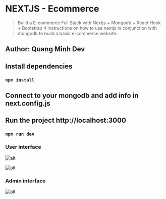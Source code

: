 # NEXTJS - Ecommerce
> Build a E-commerce Full Stack with Nextjs + Mongodb + React Hook + Bootstrap 4
> Instructions on how to use nextjs in conjunction with mongodb to build a basic e-commerce website.

## Author: Quang Minh Dev

## Install dependencies 
### `npm install`

## Connect to your mongodb and add info in next.config.js

## Run the project http://localhost:3000
### `npm run dev`


### User interface 

![alt](https://res.cloudinary.com/devat-channel/image/upload/v1610956436/nextjs_media/2_dgx2op.png)

![alt](https://res.cloudinary.com/devat-channel/image/upload/v1610956526/nextjs_media/3_dkmrq1.png)

### Admin interface 

![alt](https://res.cloudinary.com/devat-channel/image/upload/v1610956354/nextjs_media/Untitled_axeubb.png)
